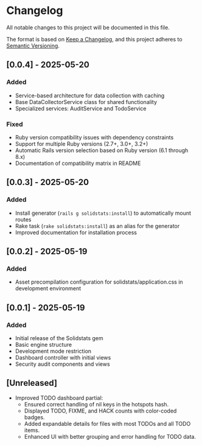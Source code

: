 # Changelog

All notable changes to this project will be documented in this file.

The format is based on [Keep a Changelog](https://keepachangelog.com/en/1.0.0/),
and this project adheres to [Semantic Versioning](https://semver.org/spec/v2.0.0.html).

## [0.0.4] - 2025-05-20

### Added
- Service-based architecture for data collection with caching
- Base DataCollectorService class for shared functionality
- Specialized services: AuditService and TodoService

### Fixed
- Ruby version compatibility issues with dependency constraints
- Support for multiple Ruby versions (2.7+, 3.0+, 3.2+)
- Automatic Rails version selection based on Ruby version (6.1 through 8.x)
- Documentation of compatibility matrix in README

## [0.0.3] - 2025-05-20

### Added
- Install generator (`rails g solidstats:install`) to automatically mount routes
- Rake task (`rake solidstats:install`) as an alias for the generator
- Improved documentation for installation process

## [0.0.2] - 2025-05-19

### Added
- Asset precompilation configuration for solidstats/application.css in development environment

## [0.0.1] - 2025-05-19

### Added
- Initial release of the Solidstats gem
- Basic engine structure
- Development mode restriction
- Dashboard controller with initial views
- Security audit components and views

## [Unreleased]

- Improved TODO dashboard partial:
  - Ensured correct handling of nil keys in the hotspots hash.
  - Displayed TODO, FIXME, and HACK counts with color-coded badges.
  - Added expandable details for files with most TODOs and all TODO items.
  - Enhanced UI with better grouping and error handling for TODO data.
